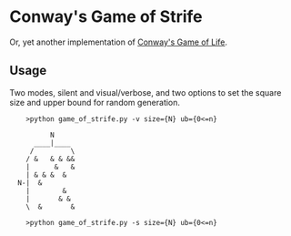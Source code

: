 
Conway's Game of Strife
=======================

Or, yet another implementation of [Conway's Game of Life](https://en.wikipedia.org/wiki/Conway%27s_Game_of_Life).

Usage
-----

Two modes, silent and visual/verbose, and two options to set the square size and upper bound for random generation.

```
    >python game_of_strife.py -v size={N} ub={0<=n}

          N
      ____|____
     /         \
    / &   & & &&
    |      &   &
    | & & &  &
  N-|  &
    |        &
    |       & &
    \  &       &

    >python game_of_strife.py -s size={N} ub={0<=n}
```


